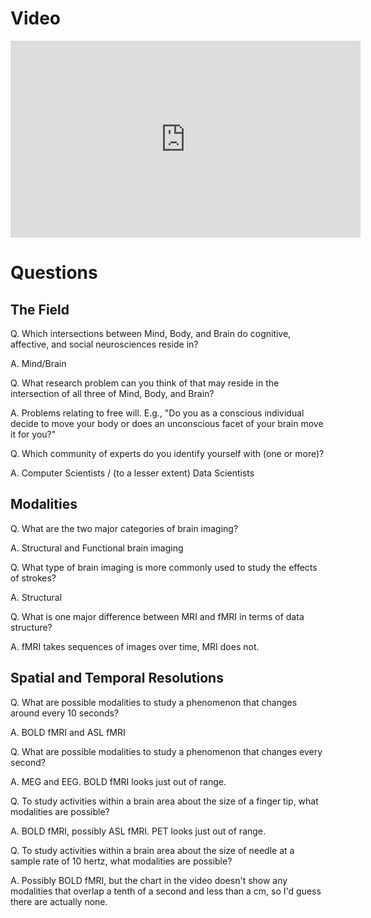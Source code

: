 # Video

<iframe width="560" height="315" src="https://www.youtube.com/embed/ZL-Tr1KSMKY" frameborder="0" allow="accelerometer; autoplay; encrypted-media; gyroscope; picture-in-picture" allowfullscreen></iframe>

# Questions

## The Field

Q. Which intersections between Mind, Body, and Brain do cognitive, affective, and social neurosciences reside in?

A. Mind/Brain

Q. What research problem can you think of that may reside in the intersection of all three of Mind, Body, and Brain?

A. Problems relating to free will. E.g., "Do you as a conscious individual decide to move your body or does an unconscious facet of your brain move it for you?"

Q. Which community of experts do you identify yourself with (one or more)?

A. Computer Scientists / (to a lesser extent) Data Scientists

## Modalities

Q. What are the two major categories of brain imaging?

A. Structural and Functional brain imaging

Q. What type of brain imaging is more commonly used to study the effects of strokes?

A. Structural

Q. What is one major difference between MRI and fMRI in terms of data structure?

A. fMRI takes sequences of images over time, MRI does not.

## Spatial and Temporal Resolutions

Q. What are possible modalities to study a phenomenon that changes around every 10 seconds?

A. BOLD fMRI and ASL fMRI

Q. What are possible modalities to study a phenomenon that changes every second?

A. MEG and EEG. BOLD fMRI looks just out of range.

Q. To study activities within a brain area about the size of a finger tip, what modalities are possible?

A. BOLD fMRI, possibly ASL fMRI. PET looks just out of range.

Q. To study activities within a brain area about the size of needle at a sample rate of 10 hertz, what modalities are possible?

A. Possibly BOLD fMRI, but the chart in the video doesn't show any modalities that overlap a tenth of a second and less than a cm, so I'd guess there are actually none.


